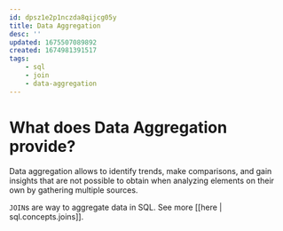 ```yaml
---
id: dpsz1e2p1nczda8qijcg05y
title: Data Aggregation
desc: ''
updated: 1675507089892
created: 1674981391517
tags:
    - sql
    - join
    - data-aggregation
---
```


# What does Data Aggregation provide?

Data aggregation allows to identify trends, make comparisons, and gain insights that are not possible to obtain when analyzing elements on their own by gathering multiple sources.

`JOIN`s are way to aggregate data in SQL. See more [[here | sql.concepts.joins]].